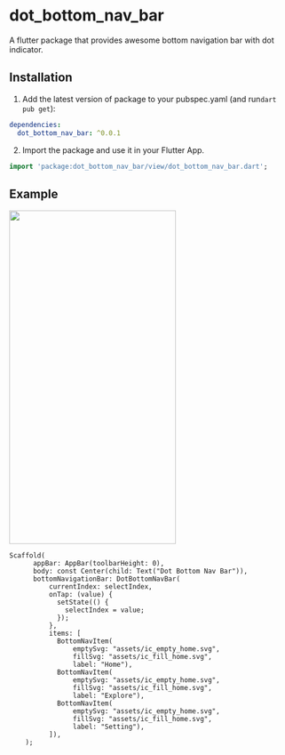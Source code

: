 
# dot_bottom_nav_bar

A flutter package that provides awesome bottom navigation bar with dot indicator.
## Installation

1. Add the latest version of package to your pubspec.yaml (and run`dart pub get`):
```yaml
dependencies:
  dot_bottom_nav_bar: ^0.0.1
```
2. Import the package and use it in your Flutter App.
```dart
import 'package:dot_bottom_nav_bar/view/dot_bottom_nav_bar.dart';
```

## Example

<img src="https://www.uplooder.net/img/image/17/604ab15b5e5d1b8da69027005ead2cb0/Dot-Bottom-Nav-Bar.png" width="300" height="600"></img>

```dart@
Scaffold(
      appBar: AppBar(toolbarHeight: 0),
      body: const Center(child: Text("Dot Bottom Nav Bar")),
      bottomNavigationBar: DotBottomNavBar(
          currentIndex: selectIndex,
          onTap: (value) {
            setState(() {
              selectIndex = value;
            });
          },
          items: [
            BottomNavItem(
                emptySvg: "assets/ic_empty_home.svg",
                fillSvg: "assets/ic_fill_home.svg",
                label: "Home"),
            BottomNavItem(
                emptySvg: "assets/ic_empty_home.svg",
                fillSvg: "assets/ic_fill_home.svg",
                label: "Explore"),
            BottomNavItem(
                emptySvg: "assets/ic_empty_home.svg",
                fillSvg: "assets/ic_fill_home.svg",
                label: "Setting"),
          ]),
    );
```
